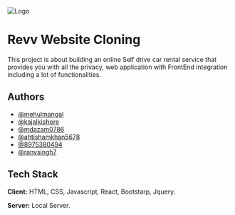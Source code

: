 
![Logo](https://i.im.ge/2022/06/14/rvIrzF.png)


# Revv Website Cloning

This project is about building an online Self drive car rental service that provides you with all the privacy, web application with FrontEnd integration including a lot of functionalities.


## Authors


- [@mehulmangal](https://github.com/mehulmangal)
- [@kajalkishore](https://github.com/kajalkishore)
- [@mdazam0786](https://github.com/mdazam0786)
- [@ahtishamkhan5678](https://github.com/ahtishamkhan5678)
- [@8975380494](https://github.com/8975380494)
- [@ranvsingh7](https://github.com/ranvsingh7)







## Tech Stack

**Client:** HTML, CSS, Javascript, React, Bootstarp, Jquery.

**Server:** Local Server.


